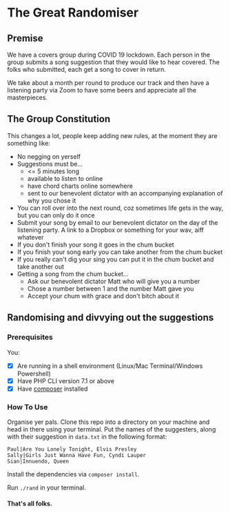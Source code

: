 # The Great Randomiser

## Premise

We have a covers group during COVID 19 lockdown.
Each person in the group submits a song suggestion that they would like to hear covered.
The folks who submitted, each get a song to cover in return.

We take about a month per round to produce our track and then have a listening party via Zoom to have some beers and appreciate all the masterpieces.

## The Group Constitution

This changes a lot, people keep adding new rules, at the moment they are something like:

* No negging on yerself
* Suggestions must be...
  * <= 5 minutes long
  * available to listen to online
  * have chord charts online somewhere
  * sent to our benevolent dictator with an accompanying explanation of why you chose it
* You can roll over into the next round, coz sometimes life gets in the way, but you can only do it once
* Submit your song by email to our benevolent dictator on the day of the listening party. A link to a Dropbox  or something for your wav, aiff whatever 
* If you don't finish your song it goes in the chum bucket
* If you finish your song early you can take another from the chum bucket
* If you really can't dig your sing you can put it in the chum bucket and take another out
* Getting a song from the chum bucket...
  * Ask our benevolent dictator Matt who will give you a number
  * Chose a number between 1 and the number Matt gave you
  * Accept your chum with grace and don't bitch about it

## Randomising and divvying out the suggestions

### Prerequisites

You:
- [x] Are running in a shell environment (Linux/Mac Terminal/Windows Powershell)
- [x] Have PHP CLI version 7.1 or above
- [x] Have [composer](https://getcomposer.org/) installed

### How To Use

Organise yer pals. Clone this repo into a directory on your machine and head in there using your terminal. Put the names of the suggesters, along with their suggestion in `data.txt` in the following format:

```text
Paul|Are You Lonely Tonight, Elvis Presley
Sally|Girls Just Wanna Have Fun, Cyndi Lauper
Sian|Innuendo, Queen
```

Install the dependencies via `composer install`.

Run `./rand` in your terminal.

#### That's all folks.
